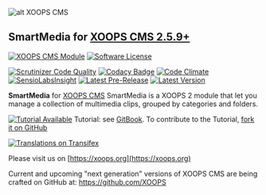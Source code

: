 ![alt XOOPS CMS](https://xoops.org/images/logoXoops4GithubRepository.png)
## SmartMedia for  [XOOPS CMS 2.5.9+](https://xoops.org)
[![XOOPS CMS Module](https://img.shields.io/badge/XOOPS%20CMS-Module-blue.svg)](https://xoops.org)
[![Software License](https://img.shields.io/badge/license-GPL-brightgreen.svg?style=flat)](http://www.gnu.org/licenses/gpl-2.0.html)

[![Scrutinizer Code Quality](https://img.shields.io/scrutinizer/g/mambax7/smartmedia.svg?style=flat)](https://scrutinizer-ci.com/g/mambax7/smartmedia/?branch=master)
[![Codacy Badge](https://api.codacy.com/project/badge/grade/2d27c0023ee54f0b9ba2b5d17a68b2a5)](https://www.codacy.com/app/mambax7/smartmedia)
[![Code Climate](https://img.shields.io/codeclimate/github/mambax7/smartmedia.svg?style=flat)](https://codeclimate.com/github/mambax7/smartmedia)
[![SensioLabsInsight](https://insight.sensiolabs.com/projects/10555054-c772-45fb-9d69-231ca48bb8a0/mini.png)](https://insight.sensiolabs.com/projects/10555054-c772-45fb-9d69-231ca48bb8a0)
[![Latest Pre-Release](https://img.shields.io/github/tag/XoopsModules25x/smartmedia.svg?style=flat)](https://github.com/XoopsModules25x/smartmedia/tags/)
[![Latest Version](https://img.shields.io/github/release/XoopsModules25x/smartmedia.svg?style=flat)](https://github.com/XoopsModules25x/smartmedia/releases/)

**SmartMedia** for [XOOPS CMS](https://xoops.org) SmartMedia is a XOOPS 2 module that let you manage a collection of multimedia clips, grouped by categories and folders.

[![Tutorial Available](https://xoops.org/images/tutorial-available-blue.svg)](https://www.gitbook.com/book/xoops/smartmedia-tutorial/) Tutorial: see [GitBook](https://www.gitbook.com/book/xoops/smartmedia-tutorial/).
To contribute to the Tutorial, [fork it on GitHub](https://github.com/XoopsDocs/smartmedia-tutorial)

[![Translations on Transifex](https://xoops.org/images/translations-transifex-blue.svg)](https://www.transifex.com/xoops)

Please visit us on [https://xoops.org](https://xoops.org)

Current and upcoming "next generation" versions of XOOPS CMS are being crafted on GitHub at: https://github.com/XOOPS
